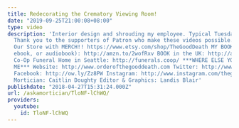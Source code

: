 ```yaml
---
title: Redecorating the Crematory Viewing Room!
date: "2019-09-25T21:00:08+08:00"
type: video
description: 'Interior design and shrouding my employee. Typical Tuesday. #FreeSusana
  Thank you to the supporters of Patron who make these videos possible. http://www.patreon.com/thegooddeath
  Our Store with MERCH!! https://www.etsy.com/shop/TheGoodDeath MY BOOK IS HERE (hardcover,
  ebook, or audiobook): http://amzn.to/2wofRxv BOOK in the UK: http://amzn.to/2x2Z2aL
  Co-Op Funeral Home in Seattle: http://funerals.coop/ ***WHERE ELSE YOU CAN FIND
  ME*** Website: http://www.orderofthegooddeath.com Twitter: http://www.twitter.com/thegooddeath
  Facebook: http://ow.ly/Zz8PW Instagram: http://www.instagram.com/thegooddeath ***CREDITS***
  Mortician: Caitlin Doughty Editor & Graphics: Landis Blair'
publishdate: "2018-04-27T15:31:24.000Z"
url: /askamortician/TloNF-lChWQ/
providers:
  youtube:
    id: TloNF-lChWQ
---
```

